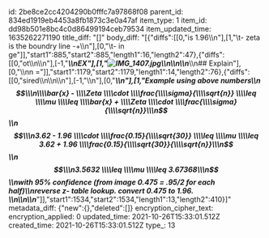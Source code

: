 id: 2be8ce2cc4204290b0fffc7a97868f08
parent_id: 834ed1919eb4453a8fb1873c3e0a47af
item_type: 1
item_id: dd98b501e8bc4c0d86499194ceb79534
item_updated_time: 1635262271190
title_diff: "[]"
body_diff: "[{\"diffs\":[[0,\"is 1.96\\\n\"],[1,\"\\t- zeta is the boundry line -+\\\n\"],[0,\"\\t- in ge\"]],\"start1\":885,\"start2\":885,\"length1\":16,\"length2\":47},{\"diffs\":[[0,\"ot\\\n\\\n\"],[-1,\"***\\\nEX\"],[1,\"![IMG_1407.jpg](:/30c7c56f39ad4cbc95a7b3057733c270)\\\n\\\n\\\n***\\\n## Explain\"],[0,\"\\\nn =\"]],\"start1\":1179,\"start2\":1179,\"length1\":14,\"length2\":76},{\"diffs\":[[0,\"sired\\\n\\\n\\\n\"],[-1,\"\\\n\"],[0,\"***\\\n\"],[1,\"Example using above numbers\\\n$$\\\n\\\\bar{x} - \\\\Zeta \\\\cdot \\\\frac{\\\\sigma}{\\\\sqrt{n}} \\\\leq \\\\mu \\\\leq \\\\bar{x} + \\\\Zeta \\\\cdot  \\\\frac{\\\\sigma}{\\\\sqrt{n}}\\\n$$\\\n$$\\\n3.62 - 1.96 \\\\cdot \\\\frac{0.15}{\\\\sqrt{30}} \\\\leq \\\\mu \\\\leq 3.62 + 1.96 \\\\frac{0.15}{\\\\sqrt{30}}{\\\\sqrt{n}}\\\n$$\\\n$$\\\n3.5632 \\\\leq \\\\mu \\\\leq 3.67368\\\n$$\\\nwith 95% confidence (from image 0.475 = .95/2 for each half)\\\nreverse z- table lookup. convert 0.475 to 1.96.  \\\n\\\n\\\n***\"]],\"start1\":1534,\"start2\":1534,\"length1\":13,\"length2\":410}]"
metadata_diff: {"new":{},"deleted":[]}
encryption_cipher_text: 
encryption_applied: 0
updated_time: 2021-10-26T15:33:01.512Z
created_time: 2021-10-26T15:33:01.512Z
type_: 13